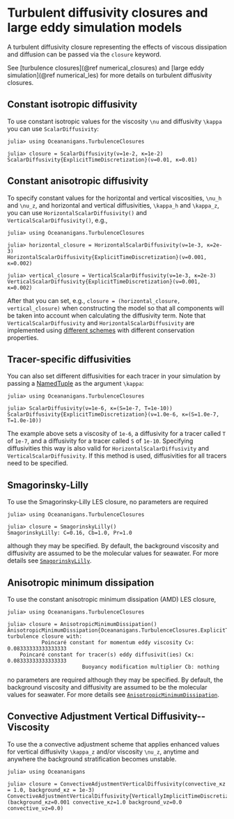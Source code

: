 # Turbulent diffusivity closures and large eddy simulation models

A turbulent diffusivity closure representing the effects of viscous dissipation and diffusion can
be passed via the `closure` keyword.

See [turbulence closures](@ref numerical_closures) and [large eddy simulation](@ref numerical_les) for
more details on turbulent diffusivity closures.

## Constant isotropic diffusivity

To use constant isotropic values for the viscosity ``\nu`` and diffusivity ``\kappa`` you can use `ScalarDiffusivity`:

```jldoctest
julia> using Oceananigans.TurbulenceClosures

julia> closure = ScalarDiffusivity(ν=1e-2, κ=1e-2)
ScalarDiffusivity{ExplicitTimeDiscretization}(ν=0.01, κ=0.01)
```

## Constant anisotropic diffusivity

To specify constant values for the horizontal and vertical viscosities, ``\nu_h`` and ``\nu_z``,
and horizontal and vertical diffusivities, ``\kappa_h`` and ``\kappa_z``, you can use
`HorizontalScalarDiffusivity()` and `VerticalScalarDiffusivity()`, e.g.,

```jldoctest
julia> using Oceananigans.TurbulenceClosures

julia> horizontal_closure = HorizontalScalarDiffusivity(ν=1e-3, κ=2e-3)
HorizontalScalarDiffusivity{ExplicitTimeDiscretization}(ν=0.001, κ=0.002)

julia> vertical_closure = VerticalScalarDiffusivity(ν=1e-3, κ=2e-3)
VerticalScalarDiffusivity{ExplicitTimeDiscretization}(ν=0.001, κ=0.002)
```

After that you can set, e.g., `closure = (horizontal_closure, vertical_closure)` when constructing
the model so that all components will be taken into account when calculating the diffusivity term.
Note that `VerticalScalarDiffusivity` and `HorizontalScalarDiffusivity` are implemented using [different
schemes](https://mitgcm.readthedocs.io/en/latest/algorithm/algorithm.html#horizontal-dissipation)
with different conservation properties.

## Tracer-specific diffusivities

You can also set different diffusivities for each tracer in your simulation by passing
a [NamedTuple](https://docs.julialang.org/en/v1/base/base/#Core.NamedTuple) as the argument ``\kappa``:

```jldoctest
julia> using Oceananigans.TurbulenceClosures

julia> ScalarDiffusivity(ν=1e-6, κ=(S=1e-7, T=1e-10))
ScalarDiffusivity{ExplicitTimeDiscretization}(ν=1.0e-6, κ=(S=1.0e-7, T=1.0e-10))
```

The example above sets a viscosity of `1e-6`, a diffusivity for a tracer called `T` of `1e-7`,
and a diffusivity for a tracer called `S` of `1e-10`. Specifying diffusivities this way is also valid
for `HorizontalScalarDiffusivity` and `VerticalScalarDiffusivity`. If this method is used, diffusivities
for all tracers need to be specified.


## Smagorinsky-Lilly

To use the Smagorinsky-Lilly LES closure, no parameters are required

```jldoctest
julia> using Oceananigans.TurbulenceClosures

julia> closure = SmagorinskyLilly()
SmagorinskyLilly: C=0.16, Cb=1.0, Pr=1.0
```

although they may be specified. By default, the background viscosity and diffusivity are assumed to
be the molecular values for seawater. For more details see [`SmagorinskyLilly`](@ref).

## Anisotropic minimum dissipation

To use the constant anisotropic minimum dissipation (AMD) LES closure,

```jldoctest
julia> using Oceananigans.TurbulenceClosures

julia> closure = AnisotropicMinimumDissipation()
AnisotropicMinimumDissipation{Oceananigans.TurbulenceClosures.ExplicitTimeDiscretization} turbulence closure with:
           Poincaré constant for momentum eddy viscosity Cν: 0.08333333333333333
    Poincaré constant for tracer(s) eddy diffusivit(ies) Cκ: 0.08333333333333333
                        Buoyancy modification multiplier Cb: nothing
```

no parameters are required although they may be specified. By default, the background viscosity and diffusivity
are assumed to be the molecular values for seawater. For more details see [`AnisotropicMinimumDissipation`](@ref).

## Convective Adjustment Vertical Diffusivity--Viscosity

To use the a convective adjustment scheme that applies enhanced values for vertical diffusivity ``\kappa_z`` and/or
viscosity ``\nu_z``, anytime and anywhere the background stratification becomes unstable.

```jldoctest
julia> using Oceananigans

julia> closure = ConvectiveAdjustmentVerticalDiffusivity(convective_κz = 1.0, background_κz = 1e-3)
ConvectiveAdjustmentVerticalDiffusivity{VerticallyImplicitTimeDiscretization}(background_κz=0.001 convective_κz=1.0 background_νz=0.0 convective_νz=0.0)
```
